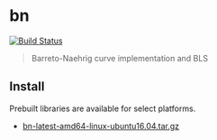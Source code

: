 # bn
[![Build Status](https://travis-ci.org/dfinity/bn.svg?branch=master)](https://travis-ci.org/dfinity/bn)

> Barreto-Naehrig curve implementation and BLS

## Install
Prebuilt libraries are available for select platforms.
* [bn-latest-amd64-linux-ubuntu16.04.tar.gz](https://s3-us-west-2.amazonaws.com/dfinity/crypto/bn/latest/bn-latest-amd64-linux-ubuntu16.04.tar.gz)
